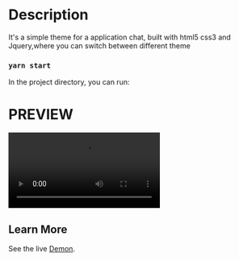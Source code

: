 
# Description
It's a simple theme for a application chat, built with html5 css3 and Jquery,where you can switch between different theme

### `yarn start`

In the project directory, you can run:

# PREVIEW

![Preview](/public/preview.mov)

## Learn More

See the live [Demon](https://alfredoizdev.github.io/react-gif-app/).


